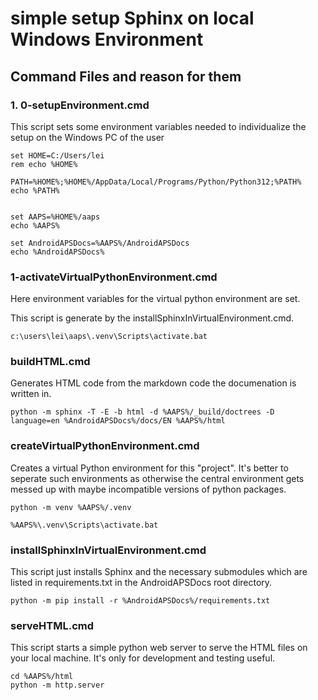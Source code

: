 # simple setup Sphinx on local Windows Environment

## Command Files and reason for them

### 1. 0-setupEnvironment.cmd
This script sets some environment variables needed to individualize the setup on the Windows PC of the user

``` script
set HOME=C:/Users/lei
rem echo %HOME%

PATH=%HOME%;%HOME%/AppData/Local/Programs/Python/Python312;%PATH%
echo %PATH%


set AAPS=%HOME%/aaps
echo %AAPS%

set AndroidAPSDocs=%AAPS%/AndroidAPSDocs
echo %AndroidAPSDocs%
```

### 1-activateVirtualPythonEnvironment.cmd
Here environment variables for the virtual python environment are set.

This script is generate by the installSphinxInVirtualEnvironment.cmd.

``` script
c:\users\lei\aaps\.venv\Scripts\activate.bat
```

### buildHTML.cmd
Generates HTML code from the markdown code the documenation is written in.

``` script
python -m sphinx -T -E -b html -d %AAPS%/_build/doctrees -D language=en %AndroidAPSDocs%/docs/EN %AAPS%/html
```

### createVirtualPythonEnvironment.cmd
Creates a virtual Python environment for this "project". It's better to seperate such environments as otherwise the central environment gets messed up with maybe incompatible versions of python packages.

``` script
python -m venv %AAPS%/.venv

%AAPS%\.venv\Scripts\activate.bat
```

### installSphinxInVirtualEnvironment.cmd
This script just installs Sphinx and the necessary submodules which are listed in requirements.txt in the AndroidAPSDocs root directory.

``` script
python -m pip install -r %AndroidAPSDocs%/requirements.txt
```

### serveHTML.cmd
This script starts a simple python web server to serve the HTML files on your local machine. It's only for development and testing useful.

``` script
cd %AAPS%/html
python -m http.server 
```
